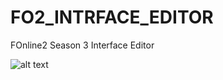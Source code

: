 # FO2_INTRFACE_EDITOR
FOnline2 Season 3 Interface Editor

![alt text](https://i.postimg.cc/fRPB5ZBc/FO2-IE-Release-JAPScreen.png)

